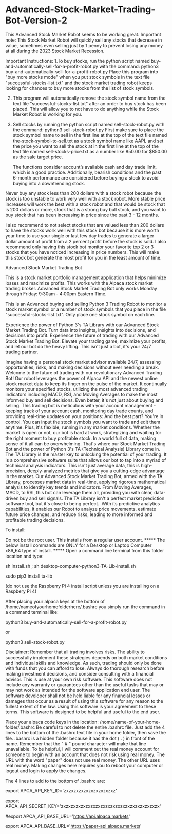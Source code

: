 # Advanced-Stock-Market-Trading-Bot-Version-2 

This Advanced Stock Market Robot seems to be working great. 
Important note: This Stock Market Robot will quickly sell any stocks 
that decrease in value, sometimes even selling just by 1 penny to prevent losing any money 
at all during the 2023 Stock Market Recession. 

Important Instructions: 
1.To buy stocks, run the python script named buy-and-automatically-sell-for-a-profit-robot.py 
with the command: python3 buy-and-automatically-sell-for-a-profit-robot.py 
 Place this program into "buy more stocks mode" 
 when you put stock symbols in the text file "successful-stocks-list.txt"
 and the stock market trading robot keeps looking for chances to buy more stocks
 from the list of stock symbols.

2. This program will automatically remove the stock symbol name
   from the text file "successful-stocks-list.txt" after an order to buy stock has
   been placed. This will allow you to not have to do anything while the
   Stock Market Robot is working for you. 

3. Sell stocks by running the python script named sell-stock-robot.py
   with the command: python3 sell-stock-robot.py
   First make sure to place the stock symbol name to sell in the first line
   at the top of the text file named the-stock-symbol-to-sell.txt as a
   stock symbol name like AAPL 
   and set the price you want to sell the stock at in the first line
   at the top of the text file named sell-stocks-price.txt as a
   number like 850.00 for $850.00 as the sale target price. 

   

     The functions consider account’s available cash 
and day trade limit, which is a good practice. Additionally, bearish conditions and 
the past 6-month performance are considered before buying a stock to avoid buying into a downtrending stock.

Never buy any stock less than 200 dollars with a stock robot 
because the stock is too unstable to work very well with a stock robot. 
More stable price increases will work the best with a stock robot 
and that would be stock that is 200 dollars or more, 
stock that is a strong buy bull stock, 
and you want to buy stock that has been increasing in price since 
the past 3 - 12 months. 

   I also recommend to not select stocks that are valued less than 200 dollars to have the stocks work well 
with this stock bot because it is more worth your time to use your single or last few day trades 
to generate a larger dollar amount of profit from a 2 percent profit before the stock is sold. 
I also recommend only having this stock bot monitor your favorite top 2 or 3 stocks that you have 
noticed increasing in price numbers. This will make this stock bot generate the most profit for 
you in the least amount of time. 

Advanced Stock Market Trading Bot

This is a stock market portfolio management application that helps minimize losses and maximize profits.
This works with the Alpaca stock market trading broker. 
Advanced Stock Market Trading Bot only works Monday through Friday: 9:30am - 4:00pm Eastern Time.

This is an Advanced buying and selling Python 3 Trading Robot 
to monitor a stock market symbol or a number of stock symbols that you place in the file "successful-stocks-list.txt". 
Only place one stock symbol on each line. 


Experience the power of Python 3's TA Library with our Advanced Stock Market Trading Bot. Turn data into insights, insights into decisions, and decisions into profit. Experience the future of trading with our Advanced Stock Market Trading Bot. 
Elevate your trading game, maximize your profits, and let our bot do the heavy lifting. This isn't just a bot, it's your 24/7 trading partner.

Imagine having a personal stock market advisor available 24/7, assessing opportunities, risks, and making decisions without ever needing a break. Welcome to the future of trading with our revolutionary Advanced Trading Bot! Our robot leverages the power of Alpaca API and the newest online stock market data to keep its finger on the pulse of the market. It continually monitors your specified stocks, utilizing the most advanced trading indicators including MACD, RSI, and Moving Averages to make the most informed buy and sell decisions.
Even better, it's not just about buying and selling. This trading bot is meticulous with your account management - keeping track of your account cash, monitoring day trade counts, and providing real-time updates on your positions: 
And the best part? You're in control. You can input the stock symbols you want to trade and edit them anytime. 
Plus, it's flexible, running in any market conditions. Whether the market is open or not, our bot is hard at work, strategizing and waiting for the right moment to buy profitable stock. In a world full of data, making sense of it all can be overwhelming. That's where our Stock Market Trading Bot and the power of Python 3's TA (Technical Analysis) Library come in. The TA Library is the master key to unlocking the potential of your trading. It is a comprehensive software suite that allows our bot to tap into a myriad of technical analysis indicators. This isn't just average data, this is high-precision, deeply-analyzed metrics that give you a cutting-edge advantage in the market. Our Advanced Stock Market Trading Bot, armed with the TA Library, processes market data in real-time, applying rigorous mathematical analysis to identify key trends and indicators. From Moving Averages, MACD, to RSI, this bot can leverage them all, providing you with clear, data-driven buy and sell signals. The TA Library isn't a perfect market prediction software tool, but it's close to being perfect.  With its predictive analytics capabilities, it enables our Robot to analyze price movements, estimate future price changes, and reduce risks, leading to more informed and profitable trading decisions.

To install:

Do not be the root user. This installs from a regular user account. 
***** The below install commands are ONLY for a Desktop or Laptop Computer x86_64 type of install. ***** 
Open a command line terminal from this folder location and type: 

sh install.sh ;
sh desktop-computer-python3-TA-Lib-install.sh

sudo pip3 install ta-lib

(do not use the Raspberry Pi 4 install script unless you are installing on a Raspbery Pi 4)



After placing your alpaca keys at the bottom of /home/nameofyourhomefolderhere/.bashrc you simply run the command in a command terminal like:

python3 buy-and-automatically-sell-for-a-profit-robot.py 

or

python3 sell-stock-robot.py

Disclaimer: Remember that all trading involves risks. The ability to successfully implement these strategies depends on both market conditions and individual skills and knowledge. As such, trading should only be done with funds that you can afford to lose. Always do thorough research before making investment decisions, and consider consulting with a financial advisor. This is use at your own risk software. This software does not include any warranty or guarantees other than the useful tasks that may or may not work as intended for the software application end user. The software developer shall not be held liable for any financial losses or damages that occur as a result of using this software for any reason to the fullest extent of the law. Using this software is your agreement to these terms. This software is designed to be helpful and useful to the end user.

Place your alpaca code keys in the location: /home/name-of-your-home-folder/.bashrc Be careful to not delete the entire .bashrc file. Just add the 4 lines to the bottom of the .bashrc text file in your home folder, then save the file. .bashrc is a hidden folder because it has the dot ( . ) in front of the name. Remember that the " # " pound character will make that line unavailable. To be helpful, I will comment out the real money account for someone to begin with an account that does not risk using real money. The URL with the word "paper" does not use real money. The other URL uses real money. Making changes here requires you to reboot your computer or logout and login to apply the changes.

The 4 lines to add to the bottom of .bashrc are:

export APCA_API_KEY_ID='zxzxzxzxzxzxzxzxzxzxz'

export APCA_API_SECRET_KEY='zxzxzxzxzxzxzxzxzxzxzxzxzxzxzxzxzxzxzxzx'

#export APCA_API_BASE_URL='https://api.alpaca.markets'

export APCA_API_BASE_URL='https://paper-api.alpaca.markets'
